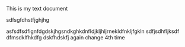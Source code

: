 This is my text document

sdfsgfdhstfjghjhg

asfsdfsdfignfdgdskjhgsndkghkdnfldjkljhljrnekldfnkljfgkln
sdfjsdhfljksdf
dfmsdklfhkdfg
dskfhdskfj
again change 4th time